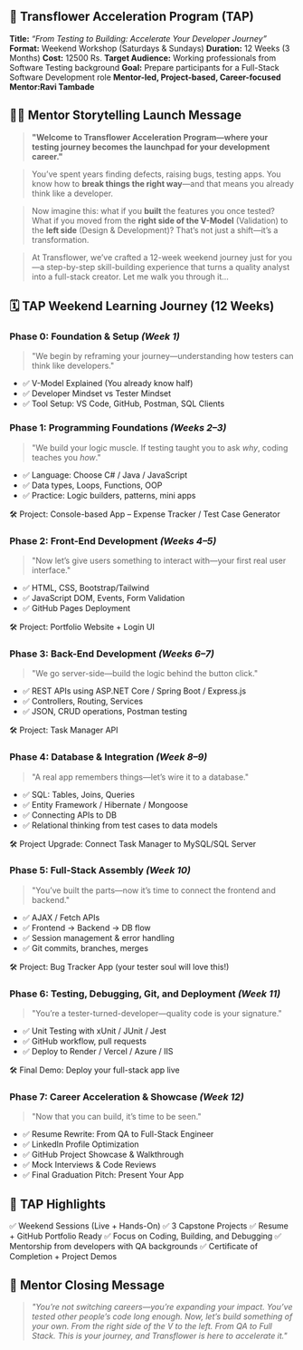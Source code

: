 ## 🌸 **Transflower Acceleration Program (TAP)**

**Title:** *“From Testing to Building: Accelerate Your Developer Journey”*
**Format:** Weekend Workshop (Saturdays & Sundays)
**Duration:** 12 Weeks (3 Months)
**Cost:** 12500 Rs.
**Target Audience:** Working professionals from Software Testing background
**Goal:** Prepare participants for a Full-Stack Software Development role
**Mentor-led, Project-based, Career-focused**
**Mentor:Ravi Tambade**

## 👨‍🏫 Mentor Storytelling Launch Message

> **"Welcome to Transflower Acceleration Program—where your testing journey becomes the launchpad for your development career."**

> You’ve spent years finding defects, raising bugs, testing apps. You know how to **break things the right way**—and that means you already think like a developer.

> Now imagine this: what if you **built** the features you once tested? What if you moved from the **right side of the V-Model** (Validation) to the **left side** (Design & Development)? That’s not just a shift—it’s a transformation.

> At Transflower, we’ve crafted a 12-week weekend journey just for you—a step-by-step skill-building experience that turns a quality analyst into a full-stack creator. Let me walk you through it...

## 🗓️ **TAP Weekend Learning Journey (12 Weeks)**

### **Phase 0: Foundation & Setup** *(Week 1)*

> "We begin by reframing your journey—understanding how testers can think like developers."

* ✅ V-Model Explained (You already know half)
* ✅ Developer Mindset vs Tester Mindset
* ✅ Tool Setup: VS Code, GitHub, Postman, SQL Clients

### **Phase 1: Programming Foundations** *(Weeks 2–3)*

> "We build your logic muscle. If testing taught you to ask *why*, coding teaches you *how*."

* ✅ Language: Choose C# / Java / JavaScript
* ✅ Data types, Loops, Functions, OOP
* ✅ Practice: Logic builders, patterns, mini apps

🛠 Project: Console-based App – Expense Tracker / Test Case Generator

### **Phase 2: Front-End Development** *(Weeks 4–5)*

> "Now let’s give users something to interact with—your first real user interface."

* ✅ HTML, CSS, Bootstrap/Tailwind
* ✅ JavaScript DOM, Events, Form Validation
* ✅ GitHub Pages Deployment

🛠 Project: Portfolio Website + Login UI

### **Phase 3: Back-End Development** *(Weeks 6–7)*

> "We go server-side—build the logic behind the button click."

* ✅ REST APIs using ASP.NET Core / Spring Boot / Express.js
* ✅ Controllers, Routing, Services
* ✅ JSON, CRUD operations, Postman testing

🛠 Project: Task Manager API

### **Phase 4: Database & Integration** *(Week 8–9)*

> "A real app remembers things—let’s wire it to a database."

* ✅ SQL: Tables, Joins, Queries
* ✅ Entity Framework / Hibernate / Mongoose
* ✅ Connecting APIs to DB
* ✅ Relational thinking from test cases to data models

🛠 Project Upgrade: Connect Task Manager to MySQL/SQL Server

### **Phase 5: Full-Stack Assembly** *(Week 10)*

> "You’ve built the parts—now it’s time to connect the frontend and backend."

* ✅ AJAX / Fetch APIs
* ✅ Frontend → Backend → DB flow
* ✅ Session management & error handling
* ✅ Git commits, branches, merges

🛠 Project: Bug Tracker App (your tester soul will love this!)

### **Phase 6: Testing, Debugging, Git, and Deployment** *(Week 11)*

> "You’re a tester-turned-developer—quality code is your signature."

* ✅ Unit Testing with xUnit / JUnit / Jest
* ✅ GitHub workflow, pull requests
* ✅ Deploy to Render / Vercel / Azure / IIS

🛠 Final Demo: Deploy your full-stack app live

### **Phase 7: Career Acceleration & Showcase** *(Week 12)*

> "Now that you can build, it’s time to be seen."

* ✅ Resume Rewrite: From QA to Full-Stack Engineer
* ✅ LinkedIn Profile Optimization
* ✅ GitHub Project Showcase & Walkthrough
* ✅ Mock Interviews & Code Reviews
* ✅ Final Graduation Pitch: Present Your App

## 🧭 TAP Highlights

✅ Weekend Sessions (Live + Hands-On)
✅ 3 Capstone Projects
✅ Resume + GitHub Portfolio Ready
✅ Focus on Coding, Building, and Debugging
✅ Mentorship from developers with QA backgrounds
✅ Certificate of Completion + Project Demos

## 💬 Mentor Closing Message

> *"You’re not switching careers—you’re expanding your impact. You’ve tested other people’s code long enough. Now, let’s build something of your own. From the right side of the V to the left. From QA to Full Stack. This is your journey, and Transflower is here to accelerate it."*

